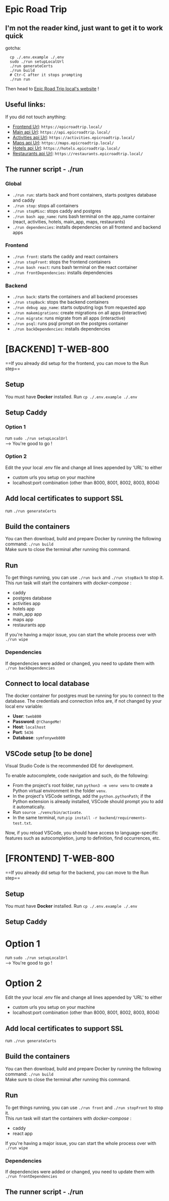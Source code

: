 # Epic Road Trip

## I'm not the reader kind, just want to get it to work quick
gotcha:
```shell
  cp ./.env.example ./.env
  sudo ./run setupLocalUrl
  ./run generateCerts
  ./run build
  # Ctr-C after it stops prompting
  ./run run
```
Then head to [Epic Road Trip local's website](https://epicroadtrip.local/) !

## Useful links:
If you did not touch anything:
- [Frontend Url](https://epicroadtrip.local/): `https://epicroadtrip.local/`
- [Main api Url](https://api.epicroadtrip.local/): `https://api.epicroadtrip.local/`
- [Activities api Url](https://activities.epicroadtrip.local/): `https://activities.epicroadtrip.local/`
- [Maps api Url](https://maps.epicroadtrip.local/): `https://maps.epicroadtrip.local/`
- [Hotels api Url](https://hotels.epicroadtrip.local/): `https://hotels.epicroadtrip.local/`
- [Restaurants api Url](https://restaurants.epicroadtrip.local/): `https://restaurants.epicroadtrip.local/`

## The runner script - ./run

### Global

- `./run run`: starts back and front containers, starts postgres database and caddy
- `./run stop`: stops all containers
- `./run stopMisc`: stops caddy and postgres
- `./run bash app_name`: runs bash terminal on the app_name container (react, activities, hotels, main_app, maps, restaurants)
- `./run dependencies`: installs dependencies on all frontend and backend apps

### Frontend

- `./run front`: starts the caddy and react containers
- `./run stopFront`: stops the frontend containers
- `./run bash react`: runs bash terminal on the react container
- `./run frontDependencies`: installs dependencies

### Backend

- `./run back`: starts the containers and all backend processes
- `./run stopBack`: stops the backend containers
- `./run debug app_name`: starts outputing logs from requested app
- `./run makemigrations`: create migrations on all apps (interactive)
- `./run migrate`: runs migrate from all apps (interactive)
- `./run psql`: runs psql prompt on the postgres container
- `./run backDependencies`: installs dependencies

# [BACKEND] T-WEB-800

==If you already did setup for the frontend, you can move to the Run step==

## Setup

You must have **Docker** installed.
Run `cp ./.env.example ./.env`

## Setup Caddy

### Option 1

run `sudo ./run setupLocalUrl`  
--> You're good to go !

### Option 2

Edit the your local .env file and change all lines appended by 'URL' to either

- custom urls you setup on your machine
- localhost:port combination (other than 8000, 8001, 8002, 8003, 8004)

## Add local certificates to support SSL

run `./run generateCerts`

## Build the containers

You can then download, build and prepare Docker by running the following command: `./run build`  
Make sure to close the terminal after running this command.

## Run

To get things running, you can use `./run back` and `./run stopBack` to stop it.  
This _run_ task will start the containers with _docker-compose_ :

- caddy
- postgres database
- activities app
- hotels app
- main_app app
- maps app
- restaurants app

If you're having a major issue, you can start the whole process over with `./run wipe`

### Dependencies

If dependencies were added or changed, you need to update them with `./run backDependencies`

## Connect to local database

The docker container for postgres must be running for you to connect to the database.
The credentials and connection infos are, if not changed by your local env variable:

- **User**: `tweb800`
- **Password**: `@!ChangeMe!`
- **Host**: `localhost`
- **Port**: `5436`
- **Database**: `symfonyweb800`

## VSCode setup [to be done]

Visual Studio Code is the recommended IDE for development.

To enable autocomplete, code navigation and such, do the following:

- From the project's root folder, run `python3 -m venv venv` to create a Python virtual environment in the folder `venv`.
- In the project's VSCode settings, add the `python.pythonPath`; if the Python extension is already installed, VSCode should prompt you to add it automatically.
- Run `source ./venv/bin/activate`.
- In the same terminal, run `pip install -r backend/requirements-test.txt`.

Now, if you reload VSCode, you should have access to language-specific features such as autocompletion, jump to definition, find occurrences, etc.

# [FRONTEND] T-WEB-800

==If you already did setup for the backend, you can move to the Run step==

## Setup

You must have **Docker** installed.
Run `cp ./.env.example ./.env`

## Setup Caddy

# Option 1

run `sudo ./run setupLocalUrl`  
--> You're good to go !

# Option 2

Edit the your local .env file and change all lines appended by 'URL' to either

- custom urls you setup on your machine
- localhost:port combination (other than 8000, 8001, 8002, 8003, 8004)

## Add local certificates to support SSL

run `./run generateCerts`

## Build the containers

You can then download, build and prepare Docker by running the following command: `./run build`  
Make sure to close the terminal after running this command.

## Run

To get things running, you can use `./run front` and `./run stopFront` to stop it.  
This _run_ task will start the containers with _docker-compose_ :

- caddy
- react app

If you're having a major issue, you can start the whole process over with `./run wipe`

### Dependencies

If dependencies were added or changed, you need to update them with `./run frontDependencies`

## The runner script - ./run
